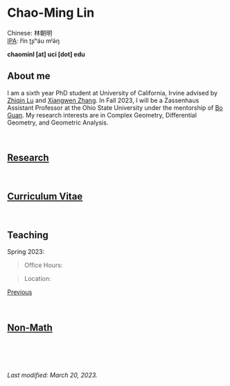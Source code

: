 # Chao-Ming Lin
Chinese: 林朝明    
[IPA](https://en.wikipedia.org/wiki/Help:IPA/Mandarin): lʲín ʈʂʰáu mʲə́ŋ 

**chaominl [at] uci [dot] edu**


## About me
I am a sixth year PhD student at University of California, Irvine advised by [Zhiqin Lu](https://www.math.uci.edu/~zlu/) and [Xiangwen Zhang](https://www.math.uci.edu/~xiangwen/). In Fall 2023, I will be a Zassenhaus Assistant Professor at the Ohio State University under the mentorship of [Bo Guan](https://people.math.osu.edu/guan.19/). My research interests are in Complex Geometry, Differential Geometry, and Geometric Analysis.

<br />


## [Research](https://chaominl.github.io/Research)

<br />


## [Curriculum Vitae](https://chaominl.github.io/CV)   

<br />


## Teaching 
Spring 2023:
<!-- > Lecture: -->
<!-- >> Monday, Wednesday, and Friday 9:00 a.m. - 10:50 a.m. PT   -->
<!-- > Location:  -->
<!-- >> Humanities Gateway 1800  -->


> Office Hours: 
<!-- >> Tuesday and Thursday 9:00 a.m. - 10:00 a.m. PT  -->
> Location: 
<!-- >> Zoom [https://uci.zoom.us/j/95389657002](https://uci.zoom.us/j/95389657002) -->

[Previous](https://chaominl.github.io/TeachingExperience)

<br />


## [Non-Math](https://chaominl.github.io/recreation)

<br />
<br />
<br />


###### Last modified: March 20, 2023.
